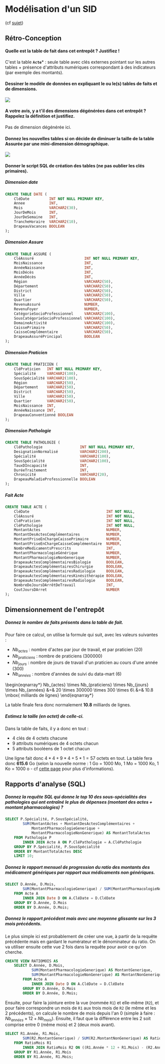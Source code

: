 # Modélisation d'un SID

(cf [sujet](td1))

## Rétro-Conception

#### Quelle est la table de fait dans cet entrepôt ? Justifiez !

C'est la table **`Acte`*** : seule table avec clés externes pointant sur les autres tables + présence d'attributs numériques correspondant à des indicateurs (par exemple des montants).

#### Dessiner le modèle de données en expliquant le ou le(s) tables de faits et de dimensions.

<img src="https://docs.google.com/drawings/d/e/2PACX-1vSaHxbVPyAJQbM7AJ1Y6rFOIQZbfREgXgnPR24n9b5L6Ux0WIvMEV6EUxHSHQ2MvEE13T934EBuGY2s/pub?w=480&amp;h=360">

#### A votre avis, y a t'il des dimensions dégénérées dans cet entrepôt ? Rappelez la définition et justifiez.

Pas de dimension dégénérée ici.

#### Donnez les nouvelles tables si on décide de diminuer la taille de la table **Assurée** par une mini-dimension démographique.

<img src="https://docs.google.com/drawings/d/e/2PACX-1vSBFE2kKOOJNhXyGnz7vcrlFwLlBMM2PINsQT6o2kj1vudC0tenPXiCSpid8mHcxSzSZIEy15HAxWrG/pub?w=658&amp;h=360">

#### Donner le script SQL de création des tables (ne pas oublier les clés primaires).

##### Dimension date

```sql
CREATE TABLE DATE (
    CléDate         INT NOT NULL PRIMARY KEY,
    Annee           INT,
    Mois            VARCHAR2(30),
    JourDeMois      INT,
    JourDeSemaine   INT,
    TrancheHoraire  VARCHAR2(10),
    DrapeauVacances BOOLEAN
);
```

##### Dimension Assure

```sql
CREATE TABLE ASSURE (
    CléAssuré                       INT NOT NULL PRIMARY KEY, 
    MoisNaissance                   INT, 
    AnnéeNaissance                  INT, 
    MoisDécès                       INT, 
    AnnéeDécès                      INT, 
    Région                          VARCHAR2(50), 
    Département                     VARCHAR2(50), 
    District                        VARCHAR2(50), 
    Ville                           VARCHAR2(50), 
    Quartier                        VARCHAR2(50), 
    RevenuAssuré                    NUMBER, 
    RevenuFoyer                     NUMBER, 
    CatégorieSocioProfessionnel     VARCHAR2(100), 
    SousCatégorieSocioProfessionnel VARCHAR2(100),
    DomaineActivité                 VARCHAR2(100), 
    CaissePrimaire                  VARCHAR2(50), 
    CaisseComplémentaire            VARCHAR2(50), 
    DrapeauAssuréPrincipal          BOOLEAN
);
```

##### Dimension Praticien

```sql
CREATE TABLE PRATICIEN (
    CléPraticien   INT NOT NULL PRIMARY KEY, 
    Spécialité     VARCHAR2(100), 
    SousSpécialité VARCHAR2(100), 
    Région         VARCHAR2(50), 
    Département    VARCHAR2(50), 
    District       VARCHAR2(50), 
    Ville          VARCHAR2(50), 
    Quartier       VARCHAR2(50), 
    MoisNaissance  INT, 
    AnnéeNaissance INT, 
    DrapeauConventionné BOOLEAN
);
```

##### Dimension Pathologie

```sql
CREATE TABLE PATHOLOGIE (
    CléPathologie                 INT NOT NULL PRIMARY KEY, 
    DesignationNormalisé          VARCHAR2(200), 
    Spécialité                    VARCHAR2(100), 
    SousSpécialité                VARCHAR2(100), 
    TauxDIncapacité               INT,
    DuréeTraitement               INT, 
    Chronicité                    VARCHAR2(20), 
    DrapeauMaladieProfessionnelle BOOLEAN
);
```

##### Fait Acte

```sql
CREATE TABLE ACTE (
    CléDate                                   INT NOT NULL, 
    CléAssuré                                 INT NOT NULL, 
    CléPraticien                              INT NOT NULL, 
    CléPathologie                             INT NOT NULL, 
    MontantActes                              NUMBER, 
    MontantDesActesComplémentaires            NUMBER, 
    MontantPriseEnChargeCaissePrimaire        NUMBER, 
    MontantPriseEnChargeCaisseComplémentaire  NUMBER, 
    NombreMedicamentsPrescrits                INT, 
    MontantPharmacologieGénérique             NUMBER,
    MontantPharmacologieNonGenerique          NUMBER, 
    DrapeauActesComplémentairesBiologie       BOOLEAN, 
    DrapeauActesComplémentairesChirurgie      BOOLEAN, 
    DrapeauActesComplémentairesRadiologie     BOOLEAN, 
    DrapeauActesComplémentairesKinésithérapie BOOLEAN, 
    DrapeauActesComplémentairesRadiologie     BOOLEAN, 
    NombreDeJoursDArrêtDeTravail              INT, 
    CoutJoursDArret                           NUMBER
);
```

## Dimensionnement de l'entrepôt

##### Donnez le nombre de faits présents dans la table de fait.

Pour faire ce calcul, on utilise la formule qui suit, avec les valeurs suivantes :

- $Nb_{actes}$ : nombre d'actes par jour de travail, et par praticien (20)
- $Nb_{praticiens}$ : nombre de praticiens (300000)
- $Nb_{jours}$ : nombre de jours de travail d'un praticien au cours d'une année (300)
- $Nb_{années}$ : nombre d'années de suivi du data-mart (6)

\begin{eqnarray*} 
Nb_{actes} \times Nb_{praticiens} \times Nb_{jours} \times Nb_{années} &=& 20 \times 300000 \times 300 \times 6\\
&=& 10.8 \mbox{ milliards de lignes}
\end{eqnarray*}

La table finale fera donc normalement **10.8** milliards de lignes.

##### Estimez la taille (en octet) de celle-ci.

Dans la table de faits, il y a donc en tout :

- 4 clés de 4 octets chacune
- 9 attributs numériques de 4 octets chacun
- 5 attributs booléens de 1 octet chacun

Une ligne fait donc $4*4+9*4+5*1=57$ octets en tout. La table fera donc **615.6** Go (selon la nouvelle norme : 1 Go = 1000 Mo, 1 Mo = 1000 Ko, 1 Ko = 1000 o - cf [cette page](https://fr.wikipedia.org/wiki/Unit%C3%A9_de_mesure_en_informatique) pour plus d'informations).

## Rapports d'analyse (SQL)

##### Donnez la requête SQL qui donne le top 10 des sous-spécialités des pathologies qui ont entraîné le plus de dépenses (montant des actes + montant pharmacologies) ?

```sql
SELECT P.Spécialité, P.SousSpécialité, 
        SUM(MontantActes + MontantDesActesComplémentaires + 
            MontantPharmacologieGenerique + 
            MontantPharmacologieNonGenerique) AS MontantTotalActes
    FROM Pathologie P
        INNER JOIN Acte A ON P.CléPathologie = A.CléPathologie
    GROUP BY P.Spécialité, P.SousSpécialité
    ORDER BY MontantTotalActes DESC
    LIMIT 10;
```

##### Donnez le rapport mensuel de progression du ratio des montants des médicament génériques par rapport aux médicaments non génériques.

```sql
SELECT D.Année, D.Mois, 
        SUM(MontantPharmacologieGenerique) / SUM(MontantPharmacologieNonGenerique) AS Ratio
    FROM Acte A 
        INNER JOIN Date D ON A.CléDate = D.CléDate
    GROUP BY D.Année, D.Mois
    ORDER BY D.Année, D.Mois;
```

##### Donnez le rapport précédent mais avec une moyenne glissante sur les 3 mois précédents.

Le plus simple ici est probablement de créer une vue, à partir de la requête précédente mais en gardant le numérateur et le dénominateur du ratio. On va utiliser ensuite cette vue 2 fois dans la requête pour avoir ce qu'on cherche.

```sql
CREATE VIEW RATIOMOIS AS 
    SELECT D.Année, D.Mois, 
            SUM(MontantPharmacologieGenerique) AS MontantGenerique,
            SUM(MontantPharmacologieNonGenerique) AS MontantNonGenerique
        FROM Acte A 
            INNER JOIN Date D ON A.CléDate = D.CléDate
        GROUP BY D.Année, D.Mois
        ORDER BY D.Année, D.Mois;
```

Ensuite, pour faire la jointure entre la vue (nommée `R1`) et elle-même (`R2`), et pour faire correspondre un mois de `R1` aux trois mois de `R2` (le même et les 2 précédents), on calcule le nombre de mois depuis l'an 0 (simple à faire : $Nb_{années} \times 12 + Nb_{mois}$). Ensuite, il faut que la différence entre les 2 soit comprise entre 0 (même mois) et 2 (deux mois avant). 

```sql
SELECT R1.Année, R1.Mois,
        SUM(R2.MontantGenerique) / SUM(R2.MontantNonGenerique) AS Ratio
    FROM RatioMois R1
        INNER JOIN RatioMois R2 ON ((R1.Année * 12 + R1.Mois) - (R2.Année * 12 + R2.Mois)) BETWEEN 0 AND 2
    GROUP BY R1.Année, R1.Mois
    ORDER BY R1.Année, R1.Mois;
```



